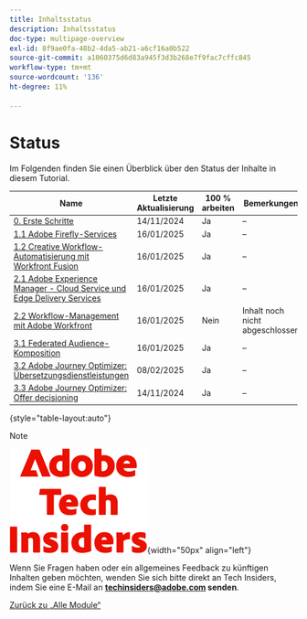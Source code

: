 ```yaml
---
title: Inhaltsstatus
description: Inhaltsstatus
doc-type: multipage-overview
exl-id: 8f9ae0fa-48b2-4da5-ab21-a6cf16a0b522
source-git-commit: a1060375d6d83a945f3d3b268e7f9fac7cffc845
workflow-type: tm+mt
source-wordcount: '136'
ht-degree: 11%

---
```


# Status

Im Folgenden finden Sie einen Überblick über den Status der Inhalte in diesem Tutorial.

| Name | Letzte Aktualisierung | 100 % arbeiten | Bemerkungen          |
| ---------------------- | ------------ | ------------ |------------ |
| [0. Erste Schritte ](./modules/getting-started/gettingstarted/getting-started.md) | 14/11/2024 | Ja | – |
| [1.1 Adobe Firefly-Services](./modules/creative-cloud/module1.1/firefly-services.md) | 16/01/2025 | Ja | – |
| [1.2 Creative Workflow-Automatisierung mit Workfront Fusion](./modules/creative-cloud/module1.2/automation.md) | 16/01/2025 | Ja | – |
| [2.1 Adobe Experience Manager - Cloud Service und Edge Delivery Services ](./modules/csc/module2.1/aemcs.md) | 16/01/2025 | Ja | – |
| [2.2 Workflow-Management mit Adobe Workfront](./modules/csc/module2.2/workfront.md) | 16/01/2025 | Nein | Inhalt noch nicht abgeschlossen |
| [3.1 Federated Audience-Komposition](./modules/uce/module3.1/fac.md) | 16/01/2025 | Ja | – |
| [3.2 Adobe Journey Optimizer: Übersetzungsdienstleistungen](./modules/uce/module3.2/ajotranslationsvcs.md) | 08/02/2025 | Ja | – |
| [3.3 Adobe Journey Optimizer: Offer decisioning](./modules/uce/module3.3/offer-decisioning.md) | 14/11/2024 | Ja | – |

{style="table-layout:auto"}

>[!NOTE]
>
>![Tech Insiders](./assets/images/techinsiders.png){width="50px" align="left"}
>
>Wenn Sie Fragen haben oder ein allgemeines Feedback zu künftigen Inhalten geben möchten, wenden Sie sich bitte direkt an Tech Insiders, indem Sie eine E-Mail an **techinsiders@adobe.com senden**.

[Zurück zu „Alle Module“](./overview.md)
